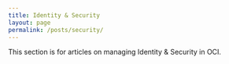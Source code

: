 ```yaml
---
title: Identity & Security
layout: page
permalink: /posts/security/
---
```


This section is for articles on managing Identity & Security in OCI. 